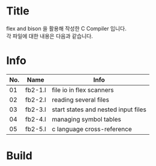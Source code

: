 # Title
flex and bison 을 활용해 작성한 C Compiler 입니다.<br>
각 파일에 대한 내용은 다음과 같습니다.
# Info
|No.|Name|Info|
|------|---|---|
|01|fb2-1.l|file io in flex scanners|
|02|fb2-2.l|reading several files|
|03|fb2-3.l|start states and nested input files|
|04|fb2-4.l|managing symbol tables|
|05|fb2-5.l|c language cross-reference|
# Build
<pre><code>

</code></pre>
